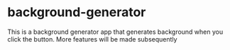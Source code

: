 # background-generator
This is a background generator app that generates background when you click the button. More features will be made subsequently
